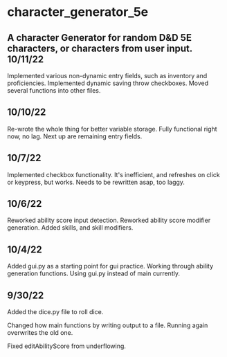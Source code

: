 # character_generator_5e
A character Generator for random D&D 5E characters, or characters from user input.
10/11/22
------
Implemented various non-dynamic entry fields, such as inventory and proficiencies.
Implemented dynamic saving throw checkboxes. 
Moved several functions into other files. 

10/10/22
------
Re-wrote the whole thing for better variable storage. Fully functional right now, 
no lag. Next up are remaining entry fields.

10/7/22
------
Implemented checkbox functionality. It's inefficient, and refreshes on click or 
keypress, but works. Needs to be rewritten asap, too laggy.

10/6/22
------
Reworked ability score input detection.
Reworked ability score modifier generation.
Added skills, and skill modifiers.

10/4/22
------
Added gui.py as a starting point for gui practice.
Working through ability generation functions. 
Using gui.py instead of main currently.

9/30/22
------
Added the dice.py file to roll dice.

Changed how main functions by writing output to a file. Running again overwrites the old one. 

Fixed editAbilityScore from underflowing.